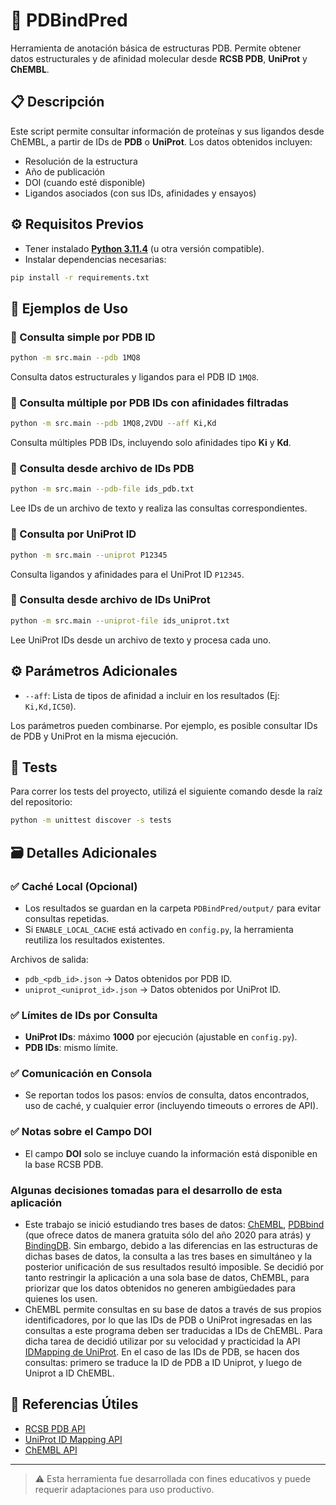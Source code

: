# 🧬 PDBindPred

Herramienta de anotación básica de estructuras PDB. Permite 
obtener datos estructurales y de afinidad molecular desde 
**RCSB PDB**, **UniProt** y **ChEMBL**.

## 📋 Descripción
Este script permite consultar información de proteínas y sus 
ligandos desde ChEMBL, a partir de IDs de **PDB** o **UniProt**. 
Los datos obtenidos incluyen:

- Resolución de la estructura
- Año de publicación
- DOI (cuando esté disponible)
- Ligandos asociados (con sus IDs, afinidades y ensayos)

## ⚙️ Requisitos Previos

- Tener instalado [**Python 3.11.4**](https://www.python.org/downloads/release/python-3114/) (u otra versión compatible).
- Instalar dependencias necesarias:

```bash
pip install -r requirements.txt
```
## 🚀 Ejemplos de Uso

### 🔹 Consulta simple por PDB ID
```bash
python -m src.main --pdb 1MQ8
```
Consulta datos estructurales y ligandos para el PDB ID `1MQ8`.

### 🔹 Consulta múltiple por PDB IDs con afinidades filtradas
```bash
python -m src.main --pdb 1MQ8,2VDU --aff Ki,Kd
```
Consulta múltiples PDB IDs, incluyendo solo afinidades tipo **Ki** y **Kd**.

### 🔹 Consulta desde archivo de IDs PDB
```bash
python -m src.main --pdb-file ids_pdb.txt
```
Lee IDs de un archivo de texto y realiza las consultas correspondientes.

### 🔹 Consulta por UniProt ID
```bash
python -m src.main --uniprot P12345
```
Consulta ligandos y afinidades para el UniProt ID `P12345`.

### 🔹 Consulta desde archivo de IDs UniProt
```bash
python -m src.main --uniprot-file ids_uniprot.txt
```
Lee UniProt IDs desde un archivo de texto y procesa cada uno.

## ⚙️ Parámetros Adicionales

- `--aff`: Lista de tipos de afinidad a incluir en los resultados (Ej: `Ki,Kd,IC50`).

Los parámetros pueden combinarse. Por ejemplo, es posible consultar IDs de PDB y UniProt en la misma ejecución.

## 🧪 Tests

Para correr los tests del proyecto, utilizá el siguiente comando desde la raíz del repositorio:

```bash
python -m unittest discover -s tests
```
## 🗃️ Detalles Adicionales

### ✅ Caché Local (Opcional)
- Los resultados se guardan en la carpeta `PDBindPred/output/` para evitar consultas repetidas.
- Si `ENABLE_LOCAL_CACHE` está activado en `config.py`, la herramienta reutiliza los resultados existentes.

Archivos de salida:
- `pdb_<pdb_id>.json` → Datos obtenidos por PDB ID.
- `uniprot_<uniprot_id>.json` → Datos obtenidos por UniProt ID.

### ✅ Límites de IDs por Consulta
- **UniProt IDs**: máximo **1000** por ejecución (ajustable en `config.py`).
- **PDB IDs**: mismo límite.

### ✅ Comunicación en Consola
- Se reportan todos los pasos: envíos de consulta, datos encontrados, uso de caché, y cualquier error (incluyendo timeouts o errores de API).

### ✅ Notas sobre el Campo DOI
- El campo **DOI** solo se incluye cuando la información está disponible en la base RCSB PDB.

### Algunas decisiones tomadas para el desarrollo de esta aplicación
- Este trabajo se inició estudiando tres bases de datos: 
[ChEMBL](https://www.ebi.ac.uk/chembl/), 
[PDBbind](https://www.pdbbind-plus.org.cn/) 
(que ofrece datos de manera gratuita sólo del año 2020 para atrás) y 
[BindingDB](https://www.bindingdb.org/rwd/bind/index.jsp). 
Sin embargo, debido a las diferencias en las estructuras 
de dichas bases de datos, la consulta a las tres bases en simultáneo y 
la posterior unificación de sus resultados resultó imposible. Se 
decidió por tanto restringir la aplicación a una sola base de datos,
ChEMBL, para priorizar que los datos obtenidos no generen ambigüedades 
para quienes los usen.
- ChEMBL permite consultas en su base de datos a través de sus propios 
identificadores, por lo que las IDs de PDB o UniProt ingresadas en las 
consultas a este programa deben ser traducidas a IDs de ChEMBL. Para 
dicha tarea de decidió utilizar por su velocidad y practicidad la API 
[IDMapping de UniProt](https://www.uniprot.org/id-mapping). En el 
caso de las IDs de PDB, se hacen dos 
consultas: primero se traduce la ID de PDB a ID Uniprot, y luego de 
Uniprot a ID ChEMBL.

## 🔗 Referencias Útiles

- [RCSB PDB API](https://data.rcsb.org)
- [UniProt ID Mapping API](https://www.uniprot.org/help/id_mapping)
- [ChEMBL API](https://www.ebi.ac.uk/chembl/ws)

---

> ⚠️ Esta herramienta fue desarrollada con fines educativos y puede requerir adaptaciones para uso productivo.
